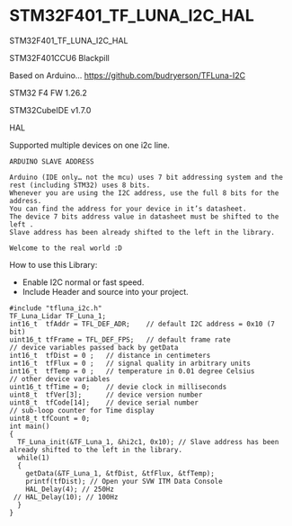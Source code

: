 # STM32F401_TF_LUNA_I2C_HAL
 STM32F401_TF_LUNA_I2C_HAL

STM32F401CCU6 Blackpill

Based on Arduino... https://github.com/budryerson/TFLuna-I2C

STM32 F4 FW 1.26.2

STM32CubeIDE v1.7.0

HAL

Supported multiple devices on one i2c line.


```
ARDUINO SLAVE ADDRESS

Arduino (IDE only… not the mcu) uses 7 bit addressing system and the rest (including STM32) uses 8 bits. 
Whenever you are using the I2C address, use the full 8 bits for the address. 
You can find the address for your device in it’s datasheet. 
The device 7 bits address value in datasheet must be shifted to the left .
Slave address has been already shifted to the left in the library.

Welcome to the real world :D
```


How to use this Library: 
* Enable I2C normal or fast speed.    
* Include Header and source into your project.   
```
#include "tfluna_i2c.h"
TF_Luna_Lidar TF_Luna_1;
int16_t  tfAddr = TFL_DEF_ADR;    // default I2C address = 0x10 (7 bit)
uint16_t tfFrame = TFL_DEF_FPS;   // default frame rate
// device variables passed back by getData
int16_t  tfDist = 0 ;   // distance in centimeters
int16_t  tfFlux = 0 ;   // signal quality in arbitrary units
int16_t  tfTemp = 0 ;   // temperature in 0.01 degree Celsius
// other device variables
uint16_t tfTime = 0;    // devie clock in milliseconds
uint8_t  tfVer[3];      // device version number
uint8_t  tfCode[14];    // device serial number
// sub-loop counter for Time display
uint8_t tfCount = 0;
int main()
{
  TF_Luna_init(&TF_Luna_1, &hi2c1, 0x10); // Slave address has been already shifted to the left in the library. 
  while(1)
  {
    getData(&TF_Luna_1, &tfDist, &tfFlux, &tfTemp);
    printf(tfDist); // Open your SVW ITM Data Console
    HAL_Delay(4); // 250Hz
 // HAL_Delay(10); // 100Hz
  }
}
```
